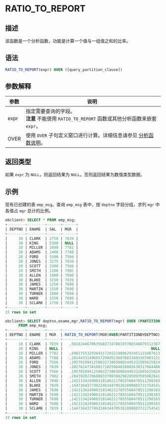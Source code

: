 # RATIO_TO_REPORT

## 描述

该函数是一个分析函数，功能是计算一个值与一组值之和的比率。

## 语法

```sql
RATIO_TO_REPORT(expr) OVER ([query_partition_clause])
```

## 参数解释

|  参数  |                                               说明                                               |
|------|------------------------------------------------------------------------------------------------|
| expr | 指定需要查询的字段。 <br>**注意**  不能使用 `RATIO_TO_REPORT` 函数或其他分析函数来嵌套 `expr`。 |
| OVER | 使用 `OVER` 子句定义窗口进行计算。详细信息请参见 [分析函数说明](../4.analysis-functions-2/1.window-function-description.md)。        |

## 返回类型

如果 `expr` 为 `NULL`，则返回结果为 `NULL`。否则返回结果为数值类型数据。

## 示例

现有已创建的表 `emp_msg`。查询 `emp_msg` 表中，按 `deptno` 字段分组，求列 `mgr` 中各值占 `mgr` 总计的比例。

```sql
obclient> SELECT * FROM emp_msg;
+--------+--------+------+------+
| DEPTNO | ENAME  | SAL  | MGR  |
+--------+--------+------+------+
|     10 | CLARK  | 2750 | 7839 |
|     10 | KING   | 5300 | NULL |
|     10 | MILLER | 1600 | 7782 |
|     20 | ADAMS  | 1400 | 7788 |
|     20 | FORD   | 3300 | 7566 |
|     20 | JONES  | 3275 | 7839 |
|     20 | SCOTT  | 3300 | 7566 |
|     20 | SMITH  | 1100 | 7902 |
|     30 | ALLEN  | 1900 | 7698 |
|     30 | BLAKE  | 3150 | 7839 |
|     30 | JAMES  | 1250 | 7698 |
|     30 | MARTIN | 1550 | 7698 |
|     30 | TURNER | 1800 | 7698 |
|     30 | WARD   | 1550 | 7698 |
|     30 | SCLARK | 1750 | 7839 |
+--------+--------+------+------+
15 rows in set

obclient> SELECT deptno,ename,mgr,RATIO_TO_REPORT(mgr) OVER (PARTITION BY deptno)
      FROM emp_msg;
+--------+--------+------+---------------------------------------------+
| DEPTNO | ENAME  | MGR  | RATIO_TO_REPORT(MGR)OVER(PARTITIONBYDEPTNO) |
+--------+--------+------+---------------------------------------------+
|     10 | CLARK  | 7839 |   .5018244670635682734780103706548876512387 |
|     10 | KING   | NULL |                                        NULL |
|     10 | MILLER | 7782 |   .4981755329364317265219896293451123487613 |
|     20 | ADAMS  | 7788 |   .2014433149685729805230076821603165981221 |
|     20 | FORD   | 7566 |   .1957010941258632730658803445332505625824 |
|     20 | JONES  | 7839 |   .2027624738108171025064018002638317684488 |
|     20 | SCOTT  | 7566 |   .1957010941258632730658803445332505625824 |
|     20 | SMITH  | 7902 |   .2043920229688833708388298285093505082641 |
|     30 | ALLEN  | 7698 |   .1421134249003101462117855560478511298183 |
|     30 | BLAKE  | 7839 |   .1447164377492246344705361098803721754541 |
|     30 | JAMES  | 7698 |   .1421134249003101462117855560478511298183 |
|     30 | MARTIN | 7698 |   .1421134249003101462117855560478511298183 |
|     30 | TURNER | 7698 |   .1421134249003101462117855560478511298183 |
|     30 | WARD   | 7698 |   .1421134249003101462117855560478511298183 |
|     30 | SCLARK | 7839 |   .1447164377492246344705361098803721754541 |
+--------+--------+------+---------------------------------------------+
15 rows in set
```
